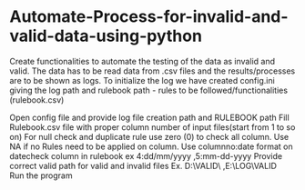 # Automate-Process-for-invalid-and-valid-data-using-python
Create functionalities to automate the testing of the data as invalid and valid. The data has to be 
read data from .csv files and the results/processes are to be shown as logs. To initialize the log we have 
created config.ini giving the log path and rulebook path - rules to be followed/functionalities (rulebook.csv)

Open config file and provide log file creation path and RULEBOOK path
Fill  Rulebook.csv file with proper column number of input files(start from 1 to so on)
For null check and duplicate rule use zero (0) to check all column. 
Use NA if no Rules need to be applied on column.
Use columnno:date format on datecheck column in rulebook
ex 4:dd/mm/yyyy ,5:mm-dd-yyyy
Provide correct valid path for valid and invalid files
Ex. D:\VALID\ ,E:\LOG\VALID\
Run the program
